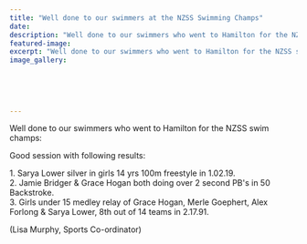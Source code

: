 ```yaml
---
title: "Well done to our swimmers at the NZSS Swimming Champs"
date: 
description: "Well done to our swimmers who went to Hamilton for the NZSS swim champs, 14/9/15..."
featured-image: 
excerpt: "Well done to our swimmers who went to Hamilton for the NZSS swim champs, 14/9/15..."
image_gallery:
	
	
	
	
	
---
```


<p><span>Well done to our swimmers who went to Hamilton for the NZSS swim champs:&nbsp;</span></p>
<p><span>Good session with following results:</span></p>
<p><span>1. Sarya Lower silver in girls 14 yrs 100m freestyle in 1.02.19.</span><br /><span>2. Jamie Bridger &amp; Grace Hogan both doing over 2 second PB's in 50 Backstroke.</span><br /><span>3. Girls under 15 medley relay of Grace Hogan, Merle Goephert, Alex Forlong &amp; Sarya Lower, 8th out of 14 teams in 2.17.91.</span></p>
<p><span>(Lisa Murphy, Sports Co-ordinator)</span></p>

